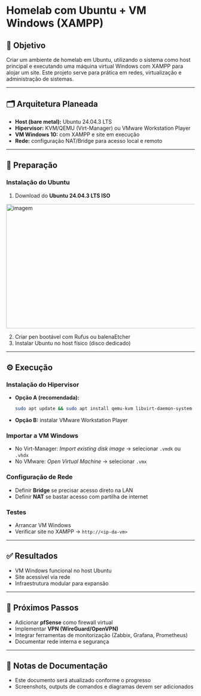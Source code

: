 # Homelab com Ubuntu + VM Windows (XAMPP)

## 📌 Objetivo

Criar um ambiente de homelab em Ubuntu, utilizando o sistema como host principal e executando uma máquina virtual Windows com XAMPP para alojar um site. Este projeto serve para prática em redes, virtualização e administração de sistemas.

---

## 🗂 Arquitetura Planeada

* **Host (bare metal):** Ubuntu 24.04.3 LTS
* **Hipervisor:** KVM/QEMU (Virt-Manager) ou VMware Workstation Player
* **VM Windows 10:** com XAMPP e site em execução
* **Rede:** configuração NAT/Bridge para acesso local e remoto

---

## 🔧 Preparação

### Instalação do Ubuntu

1. Download do **Ubuntu 24.04.3 LTS ISO**
<img width="1725" height="331" alt="imagem" src="https://github.com/user-attachments/assets/a48f363b-f85b-4cb0-9dc1-65010b6e7c85" />

2. Criar pen bootável com Rufus ou balenaEtcher
3. Instalar Ubuntu no host físico (disco dedicado)

---

## ⚙️ Execução

### Instalação do Hipervisor

* **Opção A (recomendada):**

  ```bash
  sudo apt update && sudo apt install qemu-kvm libvirt-daemon-system virt-manager -y
  ```
* **Opção B:** instalar VMware Workstation Player

### Importar a VM Windows

* No Virt-Manager: *Import existing disk image* → selecionar `.vmdk` ou `.vhdx`
* No VMware: *Open Virtual Machine* → selecionar `.vmx`

### Configuração de Rede

* Definir **Bridge** se precisar acesso direto na LAN
* Definir **NAT** se bastar acesso com partilha de internet

### Testes

* Arrancar VM Windows
* Verificar site no XAMPP → `http://<ip-da-vm>`

---

## ✅ Resultados

* VM Windows funcional no host Ubuntu
* Site acessível via rede
* Infraestrutura modular para expansão

---

## 🚀 Próximos Passos

* Adicionar **pfSense** como firewall virtual
* Implementar **VPN (WireGuard/OpenVPN)**
* Integrar ferramentas de monitorização (Zabbix, Grafana, Prometheus)
* Documentar rede interna e segurança

---

## 📖 Notas de Documentação

* Este documento será atualizado conforme o progresso
* Screenshots, outputs de comandos e diagramas devem ser adicionados
